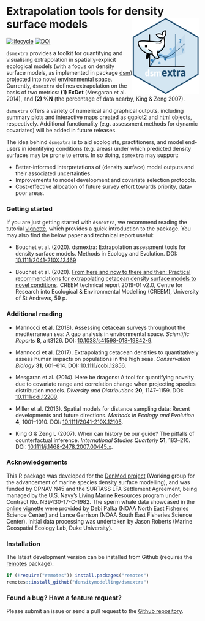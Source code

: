 # Extrapolation tools for density surface models <img src="https://github.com/densitymodelling/dsmextra/blob/master/hex/dsmextra-hex.png?raw=true" height=200 align="right" class="logo"/>

<!-- badges: start -->
[![lifecycle](https://img.shields.io/badge/lifecycle-maturing-blue.svg?style=flat-square)](https://www.tidyverse.org/lifecycle/#maturing)
[![DOI](https://img.shields.io/badge/DOI-10.5281.zenodo.3529465-green.svg?style=flat-square)](https://doi.org/10.5281/zenodo.3529465)
<!-- badges: end -->

`dsmextra` provides a toolkit for quantifying and visualising extrapolation in spatially-explicit ecological models (with a focus on density surface models, as implemented in package [dsm](https://cran.r-project.org/web/packages/dsm/index.html)) projected into novel environmental space. Currently, `dsmextra` defines extrapolation on the basis of two metrics: **(1) ExDet** (Mesgaran et al. 2014), and **(2) %N** (the percentage of data nearby, King & Zeng 2007). 

`dsmextra` offers a variety of numerical and graphical outputs, including summary plots and interactive maps created as [ggplot2](https://ggplot2.tidyverse.org/) and [html](https://rstudio.github.io/leaflet/) objects, respectively. Additional functionality (e.g. assessment methods for dynamic covariates) will be added in future releases.

The idea behind `dsmextra` is to aid ecologists, practitioners, and model end-users in identifying conditions (e.g. areas) under which predicted density surfaces may be prone to errors. In so doing, `dsmextra` may support:

+ Better-informed interpretations of (density surface) model outputs and their associated uncertainties.
+ Improvements to model development and covariate selection protocols.
+ Cost-effective allocation of future survey effort towards priority, data-poor areas.

### Getting started 

If you are just getting started with `dsmextra`, we recommend reading the tutorial [vignette](https://densitymodelling.github.io/dsmextra/articles/dsmextra.html), which provides a quick introduction to the package. You may also find the below paper and technical report useful:

* Bouchet et al. (2020). dsmextra: Extrapolation assessment tools for density surface models. Methods in Ecology and Evolution. DOI: [10.1111/2041-210X.13469](https://besjournals.onlinelibrary.wiley.com/doi/abs/10.1111/2041-210X.13469)

* Bouchet et al. (2020). [From here and now to there and then: Practical recommendations for extrapolating cetacean density surface models to novel conditions](https://research-repository.st-andrews.ac.uk/bitstream/handle/10023/18509/Denmod_ExtrapolationReport_final_Aug2019.pdf?sequence=1&isAllowed=y). CREEM technical report 2019-01 v2.0, Centre for Research into Ecological & Environmental Modelling (CREEM), University of St Andrews, 59 p.

### Additional reading

* Mannocci et al. (2018). Assessing cetacean surveys throughout the mediterranean sea: A gap analysis in environmental space. *Scientific Reports* **8**, art3126. DOI: [10.1038/s41598-018-19842-9](https://www.nature.com/articles/s41598-018-19842-9).

* Mannocci et al. (2017). Extrapolating cetacean densities to quantitatively assess human impacts on populations in the high seas. *Conservation Biology* **31**, 601–614. DOI: [10.1111/cobi.12856](https://conbio.onlinelibrary.wiley.com/doi/full/10.1111/cobi.12856).

* Mesgaran et al. (2014). Here be dragons: A tool for quantifying novelty due to covariate range and correlation change when projecting species distribution models. *Diversity and Distributions* **20**, 1147–1159. DOI: [10.1111/ddi.12209](https://onlinelibrary.wiley.com/doi/full/10.1111/ddi.12209).

* Miller et al. (2013). Spatial models for distance sampling data: Recent developments and future directions. *Methods in Ecology and Evolution* **4**, 1001–1010. DOI: [10.1111/2041-210X.12105](https://besjournals.onlinelibrary.wiley.com/doi/full/10.1111/2041-210X.12105).

* King G & Zeng L (2007). When can history be our guide? The pitfalls of counterfactual inference. *International Studies Quarterly* **51**, 183–210. DOI: [10.1111/j.1468-2478.2007.00445.x](https://doi.org/10.1111/j.1468-2478.2007.00445.x).

### Acknowledgements

This R package was developed for the [DenMod project](https://synergy.st-andrews.ac.uk/denmod/) (Working group for the advancement of marine species density surface modelling), and was funded by OPNAV N45 and the SURTASS LFA Settlement Agreement, being managed by the U.S. Navy’s Living Marine Resources program under Contract No. N39430-17-C-1982. The sperm whale data showcased in the [online vignette](https://densitymodelling.github.io/dsmextra/articles/dsmextra.html) were provided by Debi Palka (NOAA North East Fisheries Science Center) and Lance Garrison (NOAA South East Fisheries Science Center). Initial data processing was undertaken by Jason Roberts (Marine Geospatial Ecology Lab, Duke University).

### Installation

The latest development version can be installed from Github (requires the [remotes](https://github.com/r-lib/remotes) package):

```r
if (!require("remotes")) install.packages("remotes")
remotes::install_github("densitymodelling/dsmextra")
```

### Found a bug? Have a feature request?  

Please submit an issue or send a pull request to the [Github repository](https://github.com/densitymodelling/dsmextra/).
